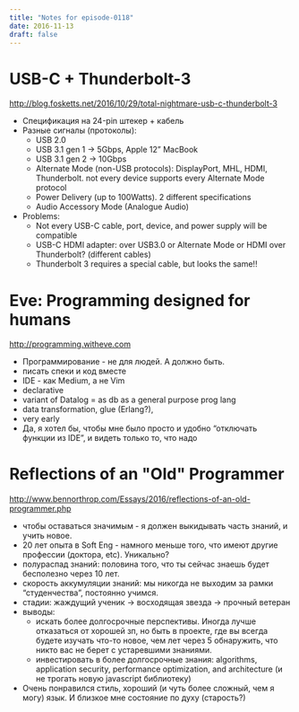 ```yaml
---
title: "Notes for episode-0118"
date: 2016-11-13
draft: false
---
```


# USB-C + Thunderbolt-3
http://blog.fosketts.net/2016/10/29/total-nightmare-usb-c-thunderbolt-3

- Спецификация на 24-pin штекер + кабель
- Разные сигналы (протоколы):
    - USB 2.0
    - USB 3.1 gen 1 -> 5Gbps, Apple 12” MacBook
    - USB 3.1 gen 2 -> 10Gbps
    - Alternate Mode (non-USB protocols): DisplayPort, MHL, HDMI, Thunderbolt. not every device supports every Alternate Mode protocol
    - Power Delivery (up to 100Watts). 2 different specifications
    - Audio Accessory Mode (Analogue Audio)
- Problems:
    - Not every USB-C cable, port, device, and power supply will be compatible
    - USB-C HDMI adapter: over USB3.0 or Alternate Mode or HDMI over Thunderbolt? (different cables)
    - Thunderbolt 3 requires a special cable, but looks the same!!

# Eve: Programming designed for humans
http://programming.witheve.com

- Программирование - не для людей. А должно быть.
- писать спеки и код вместе
- IDE - как Medium, а не Vim
- declarative
- variant of Datalog = as db as a general purpose prog lang
- data transformation, glue (Erlang?),
- very early
- Да, я хотел бы, чтобы мне было просто и удобно “отключать функции из IDE”,  и видеть только то, что надо


# Reflections of an "Old" Programmer
http://www.bennorthrop.com/Essays/2016/reflections-of-an-old-programmer.php

- чтобы оставаться значимым - я должен выкидывать часть знаний, и учить новое.
- 20 лет опыта в Soft Eng - намного меньше того, что имеют другие профессии (доктора, etc). Уникально?
- полураспад знаний: половина того, что ты сейчас знаешь будет бесполезно через 10 лет.
- скорость аккумуляции знаний: мы никогда не выходим за рамки “студенчества”, постоянно учимся.
- стадии: жаждущий ученик -> восходящая звезда -> прочный ветеран
- выводы:
    - искать более долгосрочные перспективы. Иногда лучше отказаться от хорошей зп, но быть в проекте, где вы всегда будете изучать что-то новое, чем лет через 5 обнаружить, что никто вас не берет с устаревшими знаниями.
    - инвестировать в более долгосрочные знания: algorithms, application security, performance optimization, and architecture (и не трогать новую javascript библиотеку)
- Очень понравился стиль, хороший (и чуть более сложный, чем я могу) язык. И близкое мне состояние по духу (старость?)

